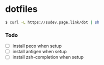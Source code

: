# dotfiles

```bash
$ curl -L https://sudev.page.link/dot | sh
```

### Todo

- [ ] install peco when setup
- [ ] install antigen when setup
- [ ] install zsh-completion when setup
